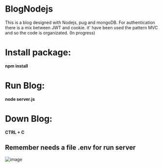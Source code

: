 # BlogNodejs
This is a blog designed with Nodejs, pug and mongoDB.
For authentication there is a mix between JWT and cookie.
it' have been used the pattern MVC and so the code is organizated. (In progress)
# Install package:
  **npm install**
# Run Blog:
  **node server.js** 
 # Down Blog:
  **CTRL + C**
 ## Remember needs a file .env for run server

![image](https://upload.wikimedia.org/wikipedia/commons/thumb/d/d9/Node.js_logo.svg/1200px-Node.js_logo.svg.png)

